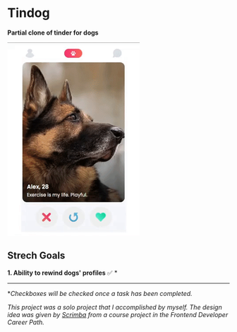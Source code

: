 # Tindog
<b>Partial clone of tinder for dogs</b>

![tindog-app-gif](Tindog.gif)

## Strech Goals

<b>1. Ability to rewind dogs' profiles</b> :white_check_mark: * 

-------

*<i>Checkboxes will be checked once a task has been completed.</i>

<i>This project was a solo project that I accomplished by myself. The design idea was given by <a href="https://scrimba.com/">Scrimba</a> from a course project in the Frontend Developer Career Path.</i>
